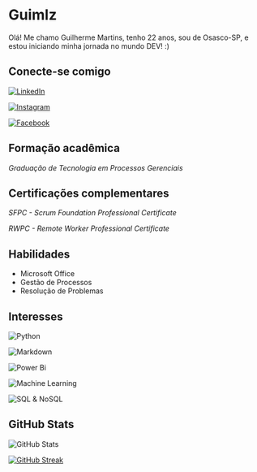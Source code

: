
# Guimlz

Olá! Me chamo Guilherme Martins, tenho 22 anos, sou de 	Osasco-SP,  e estou iniciando minha jornada no mundo DEV! :)

## Conecte-se comigo

[![LinkedIn](https://img.shields.io/badge/LinkedIn-000?style=for-the-badge&logo=linkedin&logoColor=0E76A8)](https://www.linkedin.com/in/guilherme-martins-luiz/)

[![Instagram](https://img.shields.io/badge/Instagram-000?style=for-the-badge&logo=instagram)](https://www.instagram.com/guimlz/)

[![Facebook](https://img.shields.io/badge/Facebook-000?style=for-the-badge&logo=facebook)](https://www.facebook.com/guilherme-martins/) 

## Formação acadêmica
_Graduação de Tecnologia em Processos Gerenciais_ 

## Certificações complementares

_SFPC - Scrum Foundation Professional Certificate_

_RWPC - Remote Worker Professional Certificate_ 


## Habilidades 
- Microsoft Office
- Gestão de Processos
- Resolução de Problemas 

## Interesses 
![Python](https://img.shields.io/badge/Python-000?style=for-the-badge&logo=python)

![Markdown](https://img.shields.io/badge/Markdown-000?style=for-the-badge&logo=markdown)

![Power Bi](https://img.shields.io/badge/Power_BI-000?style=for-the-badge&logo=Power-bi)

![Machine Learning](https://img.shields.io/badge/Machine_Learning-000?style=for-the-badge&logo=Machine-Learning)

![SQL & NoSQL](https://img.shields.io/badge/SQL_&_NoSQL-000?style=for-the-badge&logo=SQL_&_NoSQL)

## GitHub Stats

![GitHub Stats](https://github-readme-stats.vercel.app/api?username=guimlz&theme=bear&bg_color=000&border_color=30A3DC&show_icons=true&icon_color=30A3DC&text_color=fff)

[![GitHub Streak](https://streak-stats.demolab.com/?user=guimlz&theme=bear&background=000&border=30A3DC&dates=FFF)](https://git.io/streak-stats)